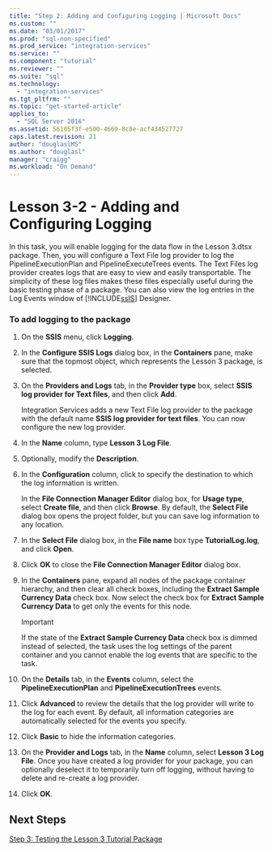 ```yaml
---
title: "Step 2: Adding and Configuring Logging | Microsoft Docs"
ms.custom: ""
ms.date: "03/01/2017"
ms.prod: "sql-non-specified"
ms.prod_service: "integration-services"
ms.service: ""
ms.component: "tutorial"
ms.reviewer: ""
ms.suite: "sql"
ms.technology: 
  - "integration-services"
ms.tgt_pltfrm: ""
ms.topic: "get-started-article"
applies_to: 
  - "SQL Server 2016"
ms.assetid: 56105f3f-e500-4669-8c8e-acf434527727
caps.latest.revision: 21
author: "douglaslMS"
ms.author: "douglasl"
manager: "craigg"
ms.workload: "On Demand"
---
```

# Lesson 3-2 - Adding and Configuring Logging
In this task, you will enable logging for the data flow in the Lesson 3.dtsx package. Then, you will configure a Text File log provider to log the PipelineExecutionPlan and PipelineExecuteTrees events. The Text Files log provider creates logs that are easy to view and easily transportable. The simplicity of these log files makes these files especially useful during the basic testing phase of a package. You can also view the log entries in the Log Events window of [!INCLUDE[ssIS](../includes/ssis-md.md)] Designer.  
  
### To add logging to the package  
  
1.  On the **SSIS** menu, click **Logging**.  
  
2.  In the **Configure SSIS Logs** dialog box, in the **Containers** pane, make sure that the topmost object, which represents the Lesson 3 package, is selected.  
  
3.  On the **Providers and Logs** tab, in the **Provider type** box, select **SSIS log provider for Text files**, and then click **Add**.  
  
    Integration Services adds a new Text File log provider to the package with the default name **SSIS log provider for text files**. You can now configure the new log provider.  
  
4.  In the **Name** column, type **Lesson 3 Log File**.  
  
5.  Optionally, modify the **Description**.  
  
6.  In the **Configuration** column, click **<New Connection>** to specify the destination to which the log information is written.  
  
    In the **File Connection Manager Editor** dialog box, for **Usage type**, select **Create file**, and then click **Browse**. By default, the **Select File** dialog box opens the project folder, but you can save log information to any location.  
  
7.  In the **Select File** dialog box, in the **File name** box type **TutorialLog.log**, and click **Open**.  
  
8.  Click **OK** to close the **File Connection Manager Editor** dialog box.  
  
9. In the **Containers** pane, expand all nodes of the package container hierarchy, and then clear all check boxes, including the **Extract Sample Currency Data** check box. Now select the check box for **Extract Sample Currency Data** to get only the events for this node.  
  
    > [!IMPORTANT]  
    > If the state of the **Extract Sample Currency Data** check box is dimmed instead of selected, the task uses the log settings of the parent container and you cannot enable the log events that are specific to the task.  
  
10. On the **Details** tab, in the **Events** column, select the **PipelineExecutionPlan** and **PipelineExecutionTrees** events.  
  
11. Click **Advanced** to review the details that the log provider will write to the log for each event. By default, all information categories are automatically selected for the events you specify.  
  
12. Click **Basic** to hide the information categories.  
  
13. On the **Provider and Logs** tab, in the **Name** column, select **Lesson 3 Log File**. Once you have created a log provider for your package, you can optionally deselect it to temporarily turn off logging, without having to delete and re-create a log provider.  
  
14. Click **OK**.  
  
## Next Steps  
[Step 3: Testing the Lesson 3 Tutorial Package](../integration-services/lesson-3-3-testing-the-lesson-3-tutorial-package.md)  
  
